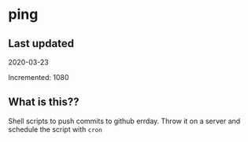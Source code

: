 # ping

## Last updated
2020-03-23

Incremented: 1080

## What is this??
Shell scripts to push commits to github errday. Throw it on a server and schedule the script with `cron`
